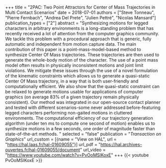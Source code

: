 +++
title = "2PAC: Two Point Attractors for Center of Mass Trajectories in Multi Contact Scenarios"
date = 2018-07-01
authors = ["Steve Tonneau", "Pierre Fernbach", "Andrea Del Prete", "Julien Pettré", "Nicolas Mansard"]
publication_types = ["2"]
abstract = "Synthesizing motions for legged characters in arbitrary environments is a long-standing problem that has recently received a lot of attention from the computer graphics community. We tackle this problem with a procedural approach that is generic, fully automatic and independent from motion capture data. The main contribution of this paper is a point-mass-model-based method to synthesize Center Of Mass trajectories. These trajectories are then used to generate the whole-body motion of the character. The use of a point mass model often results in physically inconsistent motions and joint limit violations. We mitigate these issues through the use of a novel formulation of the kinematic constraints which allows us to generate a quasi-static Center Of Mass trajectory, in a way that is both user-friendly and computationally efficient. We also show that the quasi-static constraint can be relaxed to generate motions usable for applications of computer graphics (on average 83% of a given trajectory remain physically consistent). Our method was integrated in our open-source contact planner and tested with different scenarios-some never addressed before-featuring legged characters performing non-gaited motions in cluttered environments. The computational efficiency of our trajectory generation algorithm (under ten ms to compute one second of motion) enables us to synthesize motions in a few seconds, one order of magnitude faster than state-of-the-art methods. "
selected = "false"
publication = "*Transaction on Graphics*"
url_custom = [{name = "View on HAL", url = "https://hal.laas.fr/hal-01609055"}]
url_pdf = "https://hal.archives-ouvertes.fr/hal-01609055/document"
url_video = "https://www.youtube.com/watch?v=PvOoMSlKoxE"
+++
{{< youtube PvOoMSlKoxE >}}
